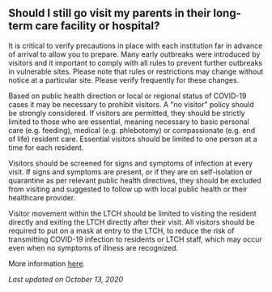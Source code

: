 ## Should I still go visit my parents in their long-term care facility or hospital?

It is critical to verify precautions in place with each institution far in advance of arrival to allow you to prepare. Many early outbreaks were introduced by visitors and it important to comply with all rules to prevent further outbreaks in vulnerable sites. Please note that rules or restrictions may change without notice at a particular site. Please verify frequently for these changes.

Based on public health direction or local or regional status of COVID-19 cases it may be necessary to prohibit visitors. A "no visitor" policy should be strongly considered.
If visitors are permitted, they should be strictly limited to those who are essential, meaning necessary to basic personal care (e.g. feeding), medical (e.g. phlebotomy) or compassionate (e.g. end of life) resident care. Essential visitors should be limited to one person at a time for each resident.

Visitors should be screened for signs and symptoms of infection at every visit. If signs and symptoms are present, or if they are on self-isolation or quarantine as per relevant public health directives, they should be excluded from visiting and suggested to follow up with local public health or their healthcare provider.

Visitor movement within the LTCH should be limited to visiting the resident directly and exiting the LTCH directly after their visit.
All visitors should be required to put on a mask at entry to the LTCH, to reduce the risk of transmitting COVID-19 infection to residents or LTCH staff, which may occur even when no symptoms of illness are recognized.

More information [here](https://www.canada.ca/en/public-health/services/diseases/2019-novel-coronavirus-infection/prevent-control-covid-19-long-term-care-homes.html#a5).

_Last updated on October 13, 2020_
